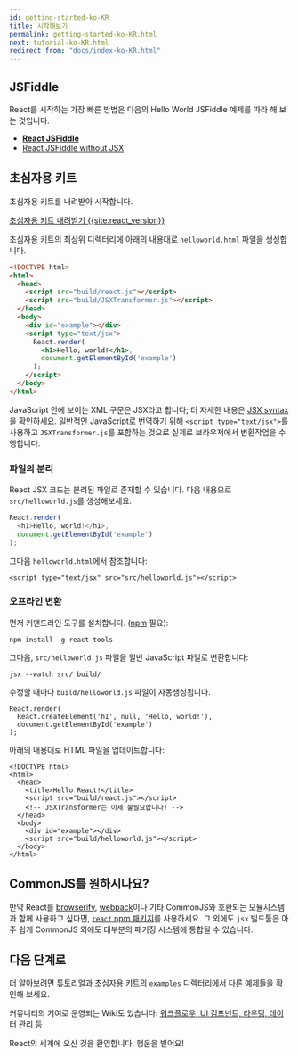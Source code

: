 ```yaml
---
id: getting-started-ko-KR
title: 시작해보기
permalink: getting-started-ko-KR.html
next: tutorial-ko-KR.html
redirect_from: "docs/index-ko-KR.html"
---
```


## JSFiddle

React를 시작하는 가장 빠른 방법은 다음의 Hello World JSFiddle 예제를 따라 해 보는 것입니다.

 * **[React JSFiddle](https://jsfiddle.net/reactjs/69z2wepo/)**
 * [React JSFiddle without JSX](https://jsfiddle.net/reactjs/5vjqabv3/)

## 초심자용 키트

초심자용 키트를 내려받아 시작합니다.

<div class="buttons-unit downloads">
  <a href="/react/downloads/react-{{site.react_version}}.zip" class="button">
    초심자용 키트 내려받기 {{site.react_version}}
  </a>
</div>

초심자용 키트의 최상위 디렉터리에 아래의 내용대로 `helloworld.html` 파일을 생성합니다.

```html
<!DOCTYPE html>
<html>
  <head>
    <script src="build/react.js"></script>
    <script src="build/JSXTransformer.js"></script>
  </head>
  <body>
    <div id="example"></div>
    <script type="text/jsx">
      React.render(
        <h1>Hello, world!</h1>,
        document.getElementById('example')
      );
    </script>
  </body>
</html>
```

JavaScript 안에 보이는 XML 구문은 JSX라고 합니다; 더 자세한 내용은 [JSX syntax](/react/docs/jsx-in-depth-ko-KR.html)을 확인하세요. 일반적인 JavaScript로 번역하기 위해 `<script type="text/jsx">`를 사용하고 `JSXTransformer.js`를 포함하는 것으로 실제로 브라우저에서 변환작업을 수행합니다.

### 파일의 분리

React JSX 코드는 분리된 파일로 존재할 수 있습니다. 다음 내용으로 `src/helloworld.js`를 생성해보세요.

```javascript
React.render(
  <h1>Hello, world!</h1>,
  document.getElementById('example')
);
```

그다음 `helloworld.html`에서 참조합니다:

```html{10}
<script type="text/jsx" src="src/helloworld.js"></script>
```

### 오프라인 변환

먼저 커맨드라인 도구를 설치합니다. ([npm](https://www.npmjs.com/) 필요):

```
npm install -g react-tools
```

그다음, `src/helloworld.js` 파일을 일반 JavaScript 파일로 변환합니다:

```
jsx --watch src/ build/
```

수정할 때마다 `build/helloworld.js` 파일이 자동생성됩니다.

```javascript{2}
React.render(
  React.createElement('h1', null, 'Hello, world!'),
  document.getElementById('example')
);
```

아래의 내용대로 HTML 파일을 업데이트합니다:

```html{6,10}
<!DOCTYPE html>
<html>
  <head>
    <title>Hello React!</title>
    <script src="build/react.js"></script>
    <!-- JSXTransformer는 이제 불필요합니다! -->
  </head>
  <body>
    <div id="example"></div>
    <script src="build/helloworld.js"></script>
  </body>
</html>
```

## CommonJS를 원하시나요?

만약 React를 [browserify](http://browserify.org/), [webpack](https://webpack.github.io/)이나 기타 CommonJS와 호환되는 모듈시스템과 함께 사용하고 싶다면, [`react` npm 패키지](https://www.npmjs.com/package/react)를 사용하세요. 그 외에도 `jsx` 빌드툴은 아주 쉽게 CommonJS 외에도 대부분의 패키징 시스템에 통합될 수 있습니다.

## 다음 단계로

더 알아보려면 [튜토리얼](/react/docs/tutorial-ko-KR.html)과 초심자용 키트의 `examples` 디렉터리에서 다른 예제들을 확인해 보세요.

커뮤니티의 기여로 운영되는 Wiki도 있습니다: [워크플로우, UI 컴포넌트, 라우팅, 데이터 관리 등](https://github.com/facebook/react/wiki/Complementary-Tools)

React의 세계에 오신 것을 환영합니다. 행운을 빌어요!
